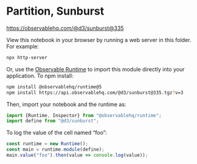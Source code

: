 # Partition, Sunburst

https://observablehq.com/@d3/sunburst@335

View this notebook in your browser by running a web server in this folder. For
example:

~~~sh
npx http-server
~~~

Or, use the [Observable Runtime](https://github.com/observablehq/runtime) to
import this module directly into your application. To npm install:

~~~sh
npm install @observablehq/runtime@5
npm install https://api.observablehq.com/@d3/sunburst@335.tgz?v=3
~~~

Then, import your notebook and the runtime as:

~~~js
import {Runtime, Inspector} from "@observablehq/runtime";
import define from "@d3/sunburst";
~~~

To log the value of the cell named “foo”:

~~~js
const runtime = new Runtime();
const main = runtime.module(define);
main.value("foo").then(value => console.log(value));
~~~

